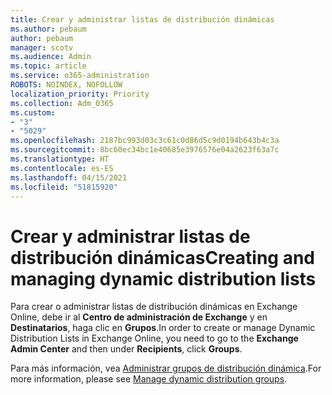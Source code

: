 ```yaml
---
title: Crear y administrar listas de distribución dinámicas
ms.author: pebaum
author: pebaum
manager: scotv
ms.audience: Admin
ms.topic: article
ms.service: o365-administration
ROBOTS: NOINDEX, NOFOLLOW
localization_priority: Priority
ms.collection: Adm_O365
ms.custom:
- "3"
- "5029"
ms.openlocfilehash: 2187bc993d03c3c61c0d86d5c9d0194b643b4c3a
ms.sourcegitcommit: 8bc60ec34bc1e40685e3976576e04a2623f63a7c
ms.translationtype: HT
ms.contentlocale: es-ES
ms.lasthandoff: 04/15/2021
ms.locfileid: "51815920"
---
```

# <a name="creating-and-managing-dynamic-distribution-lists"></a><span data-ttu-id="b6933-102">Crear y administrar listas de distribución dinámicas</span><span class="sxs-lookup"><span data-stu-id="b6933-102">Creating and managing dynamic distribution lists</span></span>

<span data-ttu-id="b6933-103">Para crear o administrar listas de distribución dinámicas en Exchange Online, debe ir al **Centro de administración de Exchange** y en **Destinatarios**, haga clic en **Grupos**.</span><span class="sxs-lookup"><span data-stu-id="b6933-103">In order to create or manage Dynamic Distribution Lists in Exchange Online, you need to go to the **Exchange Admin Center** and then under **Recipients**, click **Groups**.</span></span>

<span data-ttu-id="b6933-104">Para más información, vea [Administrar grupos de distribución dinámica](https://docs.microsoft.com/exchange/recipients-in-exchange-online/manage-dynamic-distribution-groups/manage-dynamic-distribution-groups).</span><span class="sxs-lookup"><span data-stu-id="b6933-104">For more information, please see [Manage dynamic distribution groups](https://docs.microsoft.com/exchange/recipients-in-exchange-online/manage-dynamic-distribution-groups/manage-dynamic-distribution-groups).</span></span>
